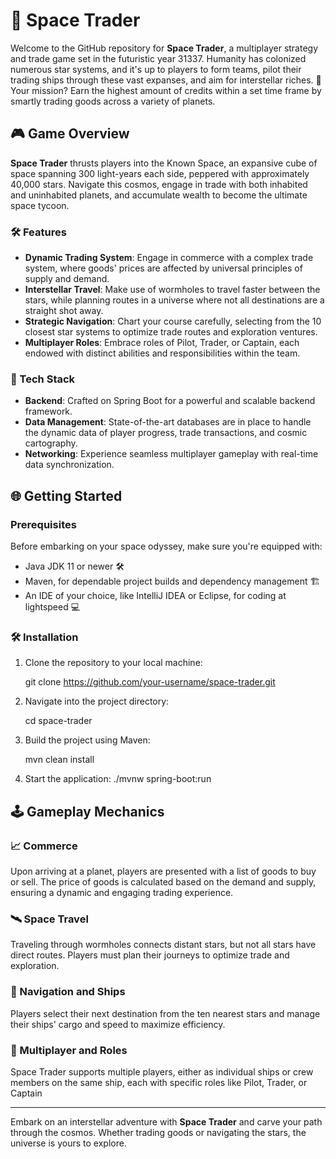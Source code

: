 # 🚀 Space Trader

Welcome to the GitHub repository for **Space Trader**, a multiplayer strategy and trade game set in the futuristic year 31337. Humanity has colonized numerous star systems, and it's up to players to form teams, pilot their trading ships through these vast expanses, and aim for interstellar riches. 🌟 Your mission? Earn the highest amount of credits within a set time frame by smartly trading goods across a variety of planets.

## 🎮 Game Overview

**Space Trader** thrusts players into the Known Space, an expansive cube of space spanning 300 light-years each side, peppered with approximately 40,000 stars. Navigate this cosmos, engage in trade with both inhabited and uninhabited planets, and accumulate wealth to become the ultimate space tycoon.

### 🛠 Features

- **Dynamic Trading System**: Engage in commerce with a complex trade system, where goods' prices are affected by universal principles of supply and demand.
- **Interstellar Travel**: Make use of wormholes to travel faster between the stars, while planning routes in a universe where not all destinations are a straight shot away.
- **Strategic Navigation**: Chart your course carefully, selecting from the 10 closest star systems to optimize trade routes and exploration ventures.
- **Multiplayer Roles**: Embrace roles of Pilot, Trader, or Captain, each endowed with distinct abilities and responsibilities within the team.

### 🧰 Tech Stack

- **Backend**: Crafted on Spring Boot for a powerful and scalable backend framework.
- **Data Management**: State-of-the-art databases are in place to handle the dynamic data of player progress, trade transactions, and cosmic cartography.
- **Networking**: Experience seamless multiplayer gameplay with real-time data synchronization.

## 🌐 Getting Started

### Prerequisites

Before embarking on your space odyssey, make sure you're equipped with:
- Java JDK 11 or newer 🛠️
- Maven, for dependable project builds and dependency management 🏗️
- An IDE of your choice, like IntelliJ IDEA or Eclipse, for coding at lightspeed 💻

### 🛠️ Installation

1. Clone the repository to your local machine:
   
   git clone https://github.com/your-username/space-trader.git
   
2. Navigate into the project directory:

   cd space-trader

3. Build the project using Maven:

   mvn clean install

4. Start the application:
  ./mvnw spring-boot:run

## 🕹️ Gameplay Mechanics

### 📈 Commerce

Upon arriving at a planet, players are presented with a list of goods to buy or sell. The price of goods is calculated based on the demand and supply, ensuring a dynamic and engaging trading experience.

### 🛰️ Space Travel

Traveling through wormholes connects distant stars, but not all stars have direct routes. Players must plan their journeys to optimize trade and exploration.

### 🧭 Navigation and Ships

Players select their next destination from the ten nearest stars and manage their ships' cargo and speed to maximize efficiency.

### 👥 Multiplayer and Roles

Space Trader supports multiple players, either as individual ships or crew members on the same ship, each with specific roles like Pilot, Trader, or Captain



---

Embark on an interstellar adventure with **Space Trader** and carve your path through the cosmos. Whether trading goods or navigating the stars, the universe is yours to explore.
